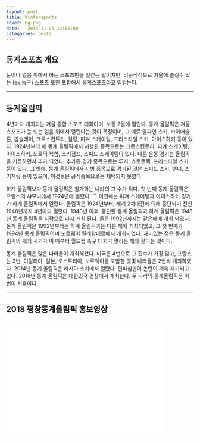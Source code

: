 ```yaml
---
layout: post
title: Wintersports
cover: bg.png
date:   2014-11-04 12:00:00
categories: posts
---
```



##  동계스포츠 개요


눈이나 얼음 위에서 하는 스포츠만을 일컫는 말이지만, 비공식적으로 겨울에 즐길수 있는 (ex.농구) 스포츠 또한 포함해서 동계스포츠라고 일컫는다.
- - -
##  동계올림픽

4년마다 개최되는 겨울 종합 스포츠 대회이며, 보통 2월에 열린다. 동계 올림픽은 겨울 스포츠가 눈 또는 얼음 위에서 열린다는 것이 특징이며, 그 예로 알파인 스키, 바이애슬론, 봅슬레이, 크로스컨트리, 컬링, 피겨 스케이팅, 프리스타일 스키, 아이스하키 등이 있다. 1924년부터 매 동계 올림픽에서 시행된 종목으로는 크로스컨트리, 피겨 스케이팅, 아이스하키, 노르딕 복합, 스키점프, 스피드 스케이팅이 있다. 다른 운동 경기는 올림픽을 거듭하면서 추가 되었다. 추가된 경기 종목으로는 루지, 쇼트트랙, 프리스타일 스키 등이 있다. 그 밖에, 동계 올림픽에서 시범 종목으로 경기된 것은 스피드 스키, 밴디, 스키저링 등이 있으며, 이것들은 공식종목으로는 채택되지 못했다.

하계 올림픽보다 동계 올림픽은 참가하는 나라의 그 수가 적다. 첫 번째 동계 올림픽은 프랑스의 샤모니에서 1924년에 열렸다. 그 이전에는 피겨 스케이팅과 아이스하키 경기가 하계 올림픽에서 열렸다. 올림픽은 1924년부터, 세계 2차대전에 의해 중단되기 전인 1940년까지 4년마다 열렸다. 1940년 이후, 중단된 동계 올림픽과 하계 올림픽은 1948년 동계 올림픽을 시작으로 다시 개최 된다. 둘은 1992년까지는 같은해에 개최 되었다. 동계 올림픽은 1992년부터는 하계 올림픽과는 다른 해에 개최되었고, 그 첫 번째가 1994년 동계 올림픽이며 노르웨이 릴레함메르에서 개최되었다. 재미있는 점은 동계 올림픽의 개최 시기가 이 때부터 월드컵 축구 대회가 열리는 해와 같다는 것이다.

동계 올림픽은 많은 나라들이 개최해왔다. 미국은 4번으로 그 횟수가 가장 많고, 프랑스는 3번, 이탈리아, 일본, 오스트리아, 노르웨이를 포함한 몇몇 나라들은 2번씩 개최하였다. 2014년 동계 올림픽은 러시아 소치에서 열렸다. 편파심판이 논란이 계속 제기되고 있다. 2018년 동계 올림픽은 대한민국 평창에서 개최한다. 두 나라의 동계올림픽은 이번이 처음이다.
- - -
## 2018 평창동계올림픽 홍보영상
<iframe width="420" height="315" src="//www.youtube.com/embed/FMdNzZ_G0F8" frameborder="0" allowfullscreen></iframe>

